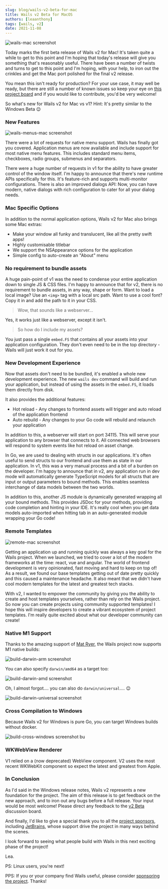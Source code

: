 ```yaml
---
slug: blog/wails-v2-beta-for-mac
title: Wails v2 Beta for MacOS
authors: [leaanthony]
tags: [wails, v2]
date: 2021-11-08
---
```


![wails-mac screenshot](./img/wails-mac.webp)

Today marks the first beta release of Wails v2 for Mac! It's taken quite a while
to get to this point and I'm hoping that today's release will give you something
that's reasonably useful. There have been a number of twists and turns to get to
this point and I'm hoping, with your help, to iron out the crinkles and get the
Mac port polished for the final v2 release.

You mean this isn't ready for production? For your use case, it may well be
ready, but there are still a number of known issues so keep your eye on
[this project board](https://github.com/wailsapp/wails/projects/7) and if you
would like to contribute, you'd be very welcome!

So what's new for Wails v2 for Mac vs v1? Hint: It's pretty similar to the
Windows Beta :wink:

### New Features

![wails-menus-mac screenshot](./img/wails-menus-mac.webp)

There were a lot of requests for native menu support. Wails has finally got you
covered. Application menus are now available and include support for most native
menu features. This includes standard menu items, checkboxes, radio groups,
submenus and separators.

There were a huge number of requests in v1 for the ability to have greater
control of the window itself. I'm happy to announce that there's new runtime
APIs specifically for this. It's feature-rich and supports multi-monitor
configurations. There is also an improved dialogs API: Now, you can have modern,
native dialogs with rich configuration to cater for all your dialog needs.

### Mac Specific Options

In addition to the normal application options, Wails v2 for Mac also brings some
Mac extras:

- Make your window all funky and translucent, like all the pretty swift apps!
- Highly customisable titlebar
- We support the NSAppearance options for the application
- Simple config to auto-create an "About" menu

### No requirement to bundle assets

A huge pain-point of v1 was the need to condense your entire application down to
single JS & CSS files. I'm happy to announce that for v2, there is no
requirement to bundle assets, in any way, shape or form. Want to load a local
image? Use an `<img>` tag with a local src path. Want to use a cool font? Copy
it in and add the path to it in your CSS.

> Wow, that sounds like a webserver...

Yes, it works just like a webserver, except it isn't.

> So how do I include my assets?

You just pass a single `embed.FS` that contains all your assets into your
application configuration. They don't even need to be in the top directory -
Wails will just work it out for you.

### New Development Experience

Now that assets don't need to be bundled, it's enabled a whole new development
experience. The new `wails dev` command will build and run your application, but
instead of using the assets in the `embed.FS`, it loads them directly from disk.

It also provides the additional features:

- Hot reload - Any changes to frontend assets will trigger and auto reload of
  the application frontend
- Auto rebuild - Any changes to your Go code will rebuild and relaunch your
  application

In addition to this, a webserver will start on port 34115. This will serve your
application to any browser that connects to it. All connected web browsers will
respond to system events like hot reload on asset change.

In Go, we are used to dealing with structs in our applications. It's often
useful to send structs to our frontend and use them as state in our application.
In v1, this was a very manual process and a bit of a burden on the developer.
I'm happy to announce that in v2, any application run in dev mode will
automatically generate TypeScript models for all structs that are input or
output parameters to bound methods. This enables seamless interchange of data
models between the two worlds.

In addition to this, another JS module is dynamically generated wrapping all
your bound methods. This provides JSDoc for your methods, providing code
completion and hinting in your IDE. It's really cool when you get data models
auto-imported when hitting tab in an auto-generated module wrapping your Go
code!

### Remote Templates

![remote-mac screenshot](./img/remote-mac.webp)

Getting an application up and running quickly was always a key goal for the
Wails project. When we launched, we tried to cover a lot of the modern
frameworks at the time: react, vue and angular. The world of frontend
development is very opinionated, fast moving and hard to keep on top of! As a
result, we found our base templates getting out of date pretty quickly and this
caused a maintenance headache. It also meant that we didn't have cool modern
templates for the latest and greatest tech stacks.

With v2, I wanted to empower the community by giving you the ability to create
and host templates yourselves, rather than rely on the Wails project. So now you
can create projects using community supported templates! I hope this will
inspire developers to create a vibrant ecosystem of project templates. I'm
really quite excited about what our developer community can create!

### Native M1 Support

Thanks to the amazing support of [Mat Ryer](https://github.com/matryer/), the
Wails project now supports M1 native builds:

![build-darwin-arm screenshot](./img/build-darwin-arm.webp)

You can also specify `darwin/amd64` as a target too:

![build-darwin-amd screenshot](./img/build-darwin-amd.webp)

Oh, I almost forgot.... you can also do `darwin/universal`.... :wink:

![build-darwin-universal screenshot](./img/build-darwin-universal.webp)

### Cross Compilation to Windows

Because Wails v2 for Windows is pure Go, you can target Windows builds without
docker.

![build-cross-windows screenshot](./img/build-cross-windows.webp) bu

### WKWebView Renderer

V1 relied on a (now deprecated) WebView component. V2 uses the most recent
WKWebKit component so expect the latest and greatest from Apple.

### In Conclusion

As I'd said in the Windows release notes, Wails v2 represents a new foundation
for the project. The aim of this release is to get feedback on the new approach,
and to iron out any bugs before a full release. Your input would be most
welcome! Please direct any feedback to the
[v2 Beta](https://github.com/wailsapp/wails/discussions/828) discussion board.

And finally, I'd like to give a special thank you to all the
[project sponsors](/credits#sponsors), including
[JetBrains](https://www.jetbrains.com?from=Wails), whose support drive the
project in many ways behind the scenes.

I look forward to seeing what people build with Wails in this next exciting
phase of the project!

Lea.

PS: Linux users, you're next!

PPS: If you or your company find Wails useful, please consider
[sponsoring the project](https://github.com/sponsors/leaanthony). Thanks!
